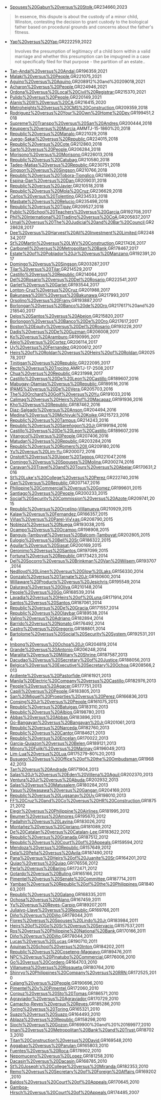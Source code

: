- [Spouses%20Gabun%20versus%20Stolk](Cases/Spouses%20Gabun%20versus%20Stolk.md),GR234660,2023
>In essence, this dispute is about the custody of a minor child, Winston, contesting the decision to grant custody to the biological father based on procedural grounds and concerns about the father's fitness.
- [Yap%20versus%20Yap](Cases/Yap%20versus%20Yap.md),GR222259,2022
>Involves the presumption of legitimacy of a child born within a valid marriage and whether this presumption can be impugned in a case not specifically filed for that purpose - the partition of an estate..
- [Tan-Andal%20versus%20Andal](Cases/Tan-Andal%20versus%20Andal.md),GR196359,2021
- [Malaki%20versus%20People](Cases/Malaki%20versus%20People.md),GR221075,2021
- [Aguino%20versus%20Aquino](Cases/Aguino%20versus%20Aquino.md),GR208912%20and%20209018,2021
- [Acharon%20versus%20People](Cases/Acharon%20versus%20People.md),GR224946,2021
- [Ordona%20versus%20Local%20Civil%20Registrar](Cases/Ordona%20versus%20Local%20Civil%20Registrar.md),GR215370,2021
- [Pulido%20versus%20People](Cases/Pulido%20versus%20People.md),GR220149,2021
- [Alanis%20III%20versus%20CA](Cases/Alanis%20III%20versus%20CA.md),GR216415,2020
- [Metroheights%20versus%20CMS%20Construction](Cases/Metroheights%20versus%20CMS%20Construction.md),GR209359,2018
- [Rodriguez%20versus%20Your%20Own%20Home%20Dev](Cases/Rodriguez%20versus%20Your%20Own%20Home%20Dev.md),GR199451,2018
- [Supreme%20Transpo%20versus%20San%20Andres](Cases/Supreme%20Transpo%20versus%20San%20Andres.md),GR200444,2018
- [Keuppers%20versus%20Murcia](Cases/Keuppers%20versus%20Murcia.md),AMMTJ-15-1860%20,2018
- [Republic%20versus%20Manalo](Cases/Republic%20versus%20Manalo.md),GR221029,2018
- [Juego-Sakai%20versus%20Republic](Cases/Juego-Sakai%20versus%20Republic.md),GR224015,2018
- [Republic%20versus%20Cote](Cases/Republic%20versus%20Cote.md),GR212860,2018
- [Sarto%20versus%20People](Cases/Sarto%20versus%20People.md),GR206284,2018
- [Morisono%20versus%20Morisono](Cases/Morisono%20versus%20Morisono.md),GR226013,2018
- [Republic%20versus%20Catubag](Cases/Republic%20versus%20Catubag.md),GR210580,2018
- [Tadeo-Matias%20versus%20Republic](Cases/Tadeo-Matias%20versus%20Republic.md),GR230751,2018
- [Singson%20versus%20Singson](Cases/Singson%20versus%20Singson.md),GR210766,2018
- [Republic%20versus%20Tobora-Tionglico](Cases/Republic%20versus%20Tobora-Tionglico.md),GR218630,2018
- [Espina-Dan%20versus%20Dan](Cases/Espina-Dan%20versus%20Dan.md),GR209031,2018
- [Republic%20versus%20Javier](Cases/Republic%20versus%20Javier.md),GR210518,2018
- [Republic%20versus%20Mola%20Cruz](Cases/Republic%20versus%20Mola%20Cruz.md),GR236629,2018
- [Carlos%20versus%20Tolentino](Cases/Carlos%20versus%20Tolentino.md),GR234533,2018
- [Masbate%20versus%20Relucio](Cases/Masbate%20versus%20Relucio.md),GR235498,2018
- [Republic%20versus%20Tipay](Cases/Republic%20versus%20Tipay.md),GR209527,2018
- [Public%20School%20Teachers%20versus%20Garcia](Cases/Public%20School%20Teachers%20versus%20Garcia.md),GR192708,2017
- [Phil%20International%20Trading%20versus%20CoA](Cases/Phil%20International%20Trading%20versus%20CoA.md),GR205837,2017
- [Umali%20versus%20The%20Judicial%20and%20Bar%20Council](Cases/Umali%20versus%20The%20Judicial%20and%20Bar%20Council.md),GR228628,2017
- [Dee%20versus%20Harvest%20All%20Investment%20Limited](Cases/Dee%20versus%20Harvest%20All%20Investment%20Limited.md),GR224834,2017
- [St%20Martin%20versus%20LWV%20Construction](Cases/St%20Martin%20versus%20LWV%20Construction.md),GR217426,2017
- [Carbonell%20versus%20Metropolitan%20Bank](Cases/Carbonell%20versus%20Metropolitan%20Bank.md),GR178467,2017
- [Estate%20of%20Poblador%20Jr%20versus%20Manzano](Cases/Estate%20of%20Poblador%20Jr%20versus%20Manzano.md),GR192391,2017
- [Domingo%20versus%20Singson](Cases/Domingo%20versus%20Singson.md),GR203287,2017
- [Tilar%20versus%20Tilar](Cases/Tilar%20versus%20Tilar.md),GR214529,2017
- [Castillo%20versus%20Republic](Cases/Castillo%20versus%20Republic.md),GR214064,2017
- [Del%20Rosario%20versus%20Del%20Rosario](Cases/Del%20Rosario%20versus%20Del%20Rosario.md),GR222541,2017
- [Garlet%20versus%20Garlet](Cases/Garlet%20versus%20Garlet.md),GR193544,2017
- [Lonton-Cruz%20versus%20Cruz](Cases/Lonton-Cruz%20versus%20Cruz.md),GR201988,2017
- [Bakunawa%20III%20versus%20Bakunawa](Cases/Bakunawa%20III%20versus%20Bakunawa.md),GR217993,2017
- [Orsolino%20versus%20Frany](Cases/Orsolino%20versus%20Frany.md),GR193887,2017
- [Borlongan%20versus%20Banco%20de%20Oro](Cases/Borlongan%20versus%20Banco%20de%20Oro.md),GR217617%20and%20218540,2017
- [Delos%20Santos%20versus%20Abejon](Cases/Delos%20Santos%20versus%20Abejon.md),GR215820,2017
- [Borlongon%20versus%20Banco%20De%20Oro](Cases/Borlongon%20versus%20Banco%20De%20Oro.md),GR217617,2017
- [Boston%20Equity%20versus%20Del%20Rosario](Cases/Boston%20Equity%20versus%20Del%20Rosario.md),GR193228,2017
- [Dadis%20versus%20De%20Guzman](Cases/Dadis%20versus%20De%20Guzman.md),GR206008,2017
- [Ko%20versus%20Aramburo](Cases/Ko%20versus%20Aramburo.md),GR190995,2017
- [Alejo%20versus%20Cortez](Cases/Alejo%20versus%20Cortez.md),GR206114,2017
- [Uy%20versus%20Fernandez](Cases/Uy%20versus%20Fernandez.md),GR200612,2017
- [Heirs%20of%20Roldan%20versus%20Heirs%20of%20Roldan](Cases/Heirs%20of%20Roldan%20versus%20Heirs%20of%20Roldan.md),GR202578,2017
- [Tinitigan%20versus%20Republic](Cases/Tinitigan%20versus%20Republic.md),GR222095,2017
- [Recto%20versus%20Trocino](Cases/Recto%20versus%20Trocino.md),AMRTJ-17-2508,2017
- [Chua%20versus%20Republic](Cases/Chua%20versus%20Republic.md),GR231998,2017
- [Castillo%20versus%20De%20Leon%20Castillo](Cases/Castillo%20versus%20De%20Leon%20Castillo.md),GR189607,2016
- [Mabugay-Otamias%20versus%20Republic](Cases/Mabugay-Otamias%20versus%20Republic.md),GR189516,2016
- [IPAMS%20versus%20De%20Vera](Cases/IPAMS%20versus%20De%20Vera.md),GR205703,2016
- [The%20Orchard%20Golf%20versus%20Yu](Cases/The%20Orchard%20Golf%20versus%20Yu.md),GR191033,2016
- [Calimag%20versus%20Heirs%20of%20Macapaz](Cases/Calimag%20versus%20Heirs%20of%20Macapaz.md),GR191936,2016
- [Kho%20versus%20Republic](Cases/Kho%20versus%20Republic.md),GR187462,2016
- [Diaz-Salgado%20versus%20Anson](Cases/Diaz-Salgado%20versus%20Anson.md),GR204494,2016
- [Medina%20versus%20Michiyuki%20Koike](Cases/Medina%20versus%20Michiyuki%20Koike.md),GR215723,2016
- [Republic%20versus%20Tampus](Cases/Republic%20versus%20Tampus.md),GR214243,2016
- [Republic%20versus%20Sareñogon%20Jr](Cases/Republic%20versus%20Sareñogon%20Jr.md),GR199194,2016
- [Castillo%20versus%20De%20Leon%20Castillo](Cases/Castillo%20versus%20De%20Leon%20Castillo.md),GR189607,2016
- [Vitangcol%20versus%20People](Cases/Vitangcol%20versus%20People.md),GR207406,2016
- [Matudan%20versus%20Republic](Cases/Matudan%20versus%20Republic.md),GR203284,2016
- [Republic%20versus%20Romero%20II](Cases/Republic%20versus%20Romero%20II.md),GR209180,2016
- [Yu%20versus%20Lim-Yu](Cases/Yu%20versus%20Lim-Yu.md),GR200072,2016
- [Onstott%20versus%20Upper%20Tagpos](Cases/Onstott%20versus%20Upper%20Tagpos.md),GR221047,2016
- [Domingo%20versus%20Spouses%20Molina](Cases/Domingo%20versus%20Spouses%20Molina.md),GR200274,2016
- [Caravan%20Travel%20and%20Tours%20versus%20Abejar](Cases/Caravan%20Travel%20and%20Tours%20versus%20Abejar.md),GR170631,2016
- [St%20Luke's%20College%20versus%20Perez](Cases/St%20Luke's%20College%20versus%20Perez.md),GR222740,2016
- [Gan%20versus%20Republic](Cases/Gan%20versus%20Republic.md),GR207147,2016
- [Philippine%20Commercial%20versus%20Gomez](Cases/Philippine%20Commercial%20versus%20Gomez.md),GR199601,2015
- [Santiago%20versus%20People](Cases/Santiago%20versus%20People.md),GR200233,2015
- [Social%20Security%20Commission%20versus%20Azote](Cases/Social%20Security%20Commission%20versus%20Azote.md),GR209741,2015
- [Republic%20versus%20Orcelino-Villanueva](Cases/Republic%20versus%20Orcelino-Villanueva.md),GR210929,2015
- [Kalaw%20versus%20Fernandez](Cases/Kalaw%20versus%20Fernandez.md),GR166357,2015
- [Viñas%20versus%20Parel-Vi√±as](Cases/Viñas%20versus%20Parel-Vi√±as.md),GR208790,2015
- [Nobleza%20versus%20Nuega](Cases/Nobleza%20versus%20Nuega.md),GR193038,2015
- [Ocampo%20versus%20Ocampo](Cases/Ocampo%20versus%20Ocampo.md),GR198908,2015
- [Banguis-Tambuyat%20versus%20Balcom-Tambuyat](Cases/Banguis-Tambuyat%20versus%20Balcom-Tambuyat.md),GR202805,2015
- [Eulogio%20versus%20Bell%20Sr](Cases/Eulogio%20versus%20Bell%20Sr.md),GR186322,2015
- [Aguilar%20versus%20Siasat](Cases/Aguilar%20versus%20Siasat.md),GR200169,2015
- [Geronimo%20versus%20Santos](Cases/Geronimo%20versus%20Santos.md),GR197099,2015
- [Fortuna%20versus%20Republic](Cases/Fortuna%20versus%20Republic.md),GR173423,2014
- [Del%20Socorro%20versus%20Brinkman%20Van%20Wilsem](Cases/Del%20Socorro%20versus%20Brinkman%20Van%20Wilsem.md),GR193707,2014
- [Nedlloyd%20Lijnen%20versus%20Glow%20Laks](Cases/Nedlloyd%20Lijnen%20versus%20Glow%20Laks.md),GR156330,2014
- [Gonzalo%20versus%20Tarnate%20Jr](Cases/Gonzalo%20versus%20Tarnate%20Jr.md),GR160600,2014
- [Willaware%20Products%20versus%20Jesichris](Cases/Willaware%20Products%20versus%20Jesichris.md),GR195549,2014
- [Daluraya%20versus%20Oliva](Cases/Daluraya%20versus%20Oliva.md),GR210148,2014
- [People%20versus%20Go](Cases/People%20versus%20Go.md),GR168539,2014
- [Lavadia%20versus%20Heirs%20of%20Luna](Cases/Lavadia%20versus%20Heirs%20of%20Luna.md),GR171914,2014
- [Santos%20versus%20Santos](Cases/Santos%20versus%20Santos.md),GR187061,2014
- [Republic%20versus%20De%20Gracia](Cases/Republic%20versus%20De%20Gracia.md),GR171557,2014
- [Republic%20versus%20Olaybar](Cases/Republic%20versus%20Olaybar.md),GR189538,2014
- [Valino%20versus%20Adriano](Cases/Valino%20versus%20Adriano.md),GR182894,2014
- [Barrido%20versus%20Nonato](Cases/Barrido%20versus%20Nonato.md),GR176492,2014
- [Castro%20versus%20Gregorio](Cases/Castro%20versus%20Gregorio.md),GR188801,2014
- [Bartolome%20versus%20Social%20Security%20System](Cases/Bartolome%20versus%20Social%20Security%20System.md),GR192531,2014
- [Imbong%20versus%20Ochoa%20Jr](Cases/Imbong%20versus%20Ochoa%20Jr.md),GR204819,2014
- [Grande%20versus%20Antonio](Cases/Grande%20versus%20Antonio.md),GR206248,2014
- [Maralita%20versus%20Military%20Shrine](Cases/Maralita%20versus%20Military%20Shrine.md),GR187587,2013
- [Dacudao%20versus%20Secretary%20of%20Justice](Cases/Dacudao%20versus%20Secretary%20of%20Justice.md),GR188056,2013
- [Belgica%20versus%20Executive%20Secretary%20Ochoa](Cases/Belgica%20versus%20Executive%20Secretary%20Ochoa.md),GR208566,2013
- [Ardiente%20versus%20Pastorfide](Cases/Ardiente%20versus%20Pastorfide.md),GR161921,2013
- [Manila%20Electric%20Company%20versus%20Castillo](Cases/Manila%20Electric%20Company%20versus%20Castillo.md),GR182976,2013
- [People%20versus%20Agacer](Cases/People%20versus%20Agacer.md),GR177751,2013
- [Capili%20versus%20People](Cases/Capili%20versus%20People.md),GR183805,2013
- [San%20Miguel%20Proeprties%20versus%20Perez](Cases/San%20Miguel%20Proeprties%20versus%20Perez.md),GR166836,2013
- [Consing%20Jr%20versus%20People](Cases/Consing%20Jr%20versus%20People.md),GR161075,2013
- [Republic%20versus%20Batuigas](Cases/Republic%20versus%20Batuigas.md),GR183110,2013
- [Republic%20versus%20Albios](Cases/Republic%20versus%20Albios.md),GR198780,2013
- [Abbas%20versus%20Abbas](Cases/Abbas%20versus%20Abbas.md),GR183896,2013
- [Go-Bangayan%20versus%20Bangayan%20Jr](Cases/Go-Bangayan%20versus%20Bangayan%20Jr.md),GR201061,2013
- [Republic%20versus%20Narceda](Cases/Republic%20versus%20Narceda.md),GR182760,2013
- [Republic%20versus%20Cantor](Cases/Republic%20versus%20Cantor.md),GR184621,2013
- [Republic%20versus%20Encelan](Cases/Republic%20versus%20Encelan.md),GR170022,2013
- [Garcia-Quiazon%20versus%20Belen](Cases/Garcia-Quiazon%20versus%20Belen.md),GR189121,2013
- [Minoru%20Fujiki%20versus%20Marinay](Cases/Minoru%20Fujiki%20versus%20Marinay.md),GR196049,2013
- [Lim-Lua%20versus%20Lua](Cases/Lim-Lua%20versus%20Lua.md),GR175279-80%20,2013
- [Busuego%20versus%20Office%20of%20the%20Ombudsman](Cases/Busuego%20versus%20Office%20of%20the%20Ombudsman.md),GR196842,2013
- [Tan%20versus%20Andrade](Cases/Tan%20versus%20Andrade.md),GR171904,2013
- [Salas%20Jr%20versus%20Eden%20Villena%20Aguil](Cases/Salas%20Jr%20versus%20Eden%20Villena%20Aguil.md),GR202370,2013
- [Ventura%20Jr%20versus%20Abuda](Cases/Ventura%20Jr%20versus%20Abuda.md),GR202932,2013
- [Salas%20versus%20Matusalem](Cases/Salas%20versus%20Matusalem.md),GR180284,2013
- [Yasuo%20Iwasawa%20versus%20Gangan](Cases/Yasuo%20Iwasawa%20versus%20Gangan.md),GR204169,2013
- [Republic%20versus%20Lugsanay%20Uy](Cases/Republic%20versus%20Lugsanay%20Uy.md),GR198010,2013
- [FF%20Cruz%20and%20Co%20versus%20HR%20Construction](Cases/FF%20Cruz%20and%20Co%20versus%20HR%20Construction.md),GR187521,2012
- [Elegir%20versus%20Philippine%20Airlines](Cases/Elegir%20versus%20Philippine%20Airlines.md),GR181995,2012
- [Beumer%20versus%20Amores](Cases/Beumer%20versus%20Amores.md),GR195670,2012
- [Padalhin%20versus%20Lavina](Cases/Padalhin%20versus%20Lavina.md),GR183026,2012
- [Montañez%20versus%20Cipriano](Cases/Montañez%20versus%20Cipriano.md),GR181089,2012
- [De%20Catalan%20versus%20Catalan-Lee](Cases/De%20Catalan%20versus%20Catalan-Lee.md),GR183622,2012
- [Republic%20versus%20Granada](Cases/Republic%20versus%20Granada.md),GR187512,2012
- [Republic%20versus%20Court%20of%20Appeals](Cases/Republic%20versus%20Court%20of%20Appeals.md),GR159594,2012
- [Mendoza%20versus%20Republic](Cases/Mendoza%20versus%20Republic.md),GR157649,2012
- [Dela%20Peña%20versus%20Avila](Cases/Dela%20Peña%20versus%20Avila.md),GR187490,2012
- [Pana%20versus%20Heirs%20of%20Juanite%20Sr](Cases/Pana%20versus%20Heirs%20of%20Juanite%20Sr.md),GR164201,2012
- [Quiao%20versus%20Quiao](Cases/Quiao%20versus%20Quiao.md),GR176556,2012
- [Perla%20versus%20Baring](Cases/Perla%20versus%20Baring.md),GR172471,2012
- [Gotardo%20versus%20Buling](Cases/Gotardo%20versus%20Buling.md),GR165166,2012
- [Pimentel%20versus%20Senate%20Committee](Cases/Pimentel%20versus%20Senate%20Committee.md),GR187714,2011
- [Yambao%20versus%20Republic%20of%20the%20Philippines](Cases/Yambao%20versus%20Republic%20of%20the%20Philippines.md),GR184063,2011
- [Republic%20versus%20Galang](Cases/Republic%20versus%20Galang.md),GR168335,2011
- [Ochosa%20versus%20Alano](Cases/Ochosa%20versus%20Alano.md),GR167459,2011
- [Yu%20versus%20Reyes-Carpio](Cases/Yu%20versus%20Reyes-Carpio.md),GR189207,2011
- [Juliajvo-Llave%20versus%20Republic](Cases/Juliajvo-Llave%20versus%20Republic.md),GR169766,2011
- [Diño%20versus%20Diño](Cases/Diño%20versus%20Diño.md),GR178044,2011
- [Flores%20versus%20Spouses%20Lindo%20Jr](Cases/Flores%20versus%20Spouses%20Lindo%20Jr.md),GR183984,2011
- [Heirs%20of%20Go%20Sr%20versus%20Servacio](Cases/Heirs%20of%20Go%20Sr%20versus%20Servacio.md),GR157537,2011
- [Ros%20versus%20Philippine%20National%20Bank](Cases/Ros%20versus%20Philippine%20National%20Bank.md),GR170166,2011
- [Diño%20versus%20Diño](Cases/Diño%20versus%20Diño.md),GR178044,2011
- [Lucas%20versus%20Lucas](Cases/Lucas%20versus%20Lucas.md),GR190710,2011
- [Aquinas%20School%20versus%20Inton](Cases/Aquinas%20School%20versus%20Inton.md),GR184202,2011
- [Republic%20versus%20Coseteng-Magpayo](Cases/Republic%20versus%20Coseteng-Magpayo.md),GR189476,2011
- [NPC%20versus%20Pinatubo%20Commercial](Cases/NPC%20versus%20Pinatubo%20Commercial.md),GR176006,2010
- [Go%20versus%20Cordero](Cases/Go%20versus%20Cordero.md),GR164703,2010
- [Villanueva%20versus%20Rosqueta](Cases/Villanueva%20versus%20Rosqueta.md),GR180764,2010
- [Shinryo%20Philippines%20Company%20versus%20RRN](Cases/Shinryo%20Philippines%20Company%20versus%20RRN.md),GR172525,2010
- [Calang%20versus%20People](Cases/Calang%20versus%20People.md),GR190696,2010
- [Pimentel%20v%20Pimentel](Cases/Pimentel%20v%20Pimentel.md),GR172060,2010
- [Corpuz%20versus%20Sto%20Tomas](Cases/Corpuz%20versus%20Sto%20Tomas.md),GR186571,2010
- [Agraviador%20versus%20Agraviador](Cases/Agraviador%20versus%20Agraviador.md),GR170729,2010
- [Camacho-Reyes%20versus%20Reyes](Cases/Camacho-Reyes%20versus%20Reyes.md),GR185286,2010
- [Toring%20versus%20Toring](Cases/Toring%20versus%20Toring.md),GR165321,2010
- [Suazo%20versus%20Suazo](Cases/Suazo%20versus%20Suazo.md),GR164493,2010
- [Ablaza%20versus%20Republic](Cases/Ablaza%20versus%20Republic.md),GR158298,2010
- [Siochi%20versus%20Gozon](Cases/Siochi%20versus%20Gozon.md),GR169900%20and%20%20169977,2010
- [Imani%20versus%20Metropolitan%20Bank%20and%20Trust](Cases/Imani%20versus%20Metropolitan%20Bank%20and%20Trust.md),GR187023,2010
- [Titan%20Construction%20versus%20David](Cases/Titan%20Construction%20versus%20David.md),GR169548,2010
- [Aggabao%20versus%20Parulan](Cases/Aggabao%20versus%20Parulan.md),GR165803,2010
- [Fuentes%20versus%20Roca](Cases/Fuentes%20versus%20Roca.md),GR178902,2010
- [Nepomuceno%20versus%20Lopez](Cases/Nepomuceno%20versus%20Lopez.md),GR181258,2010
- [Dacasin%20versus%20Dacasin](Cases/Dacasin%20versus%20Dacasin.md),GR168785,2010
- [St%20Joseph's%20College%20versus%20Miranda](Cases/St%20Joseph's%20College%20versus%20Miranda.md),GR182353,2010
- [Remo%20versus%20Secretary%20of%20Foreign%20Affairs](Cases/Remo%20versus%20Secretary%20of%20Foreign%20Affairs.md),GR169202,2010
- [Baldos%20versus%20Court%20of%20Appeals](Cases/Baldos%20versus%20Court%20of%20Appeals.md),GR170645,2010
- [Gamboa-Hirsch%20versus%20Court%20of%20Appeals](Cases/Gamboa-Hirsch%20versus%20Court%20of%20Appeals.md),GR174485,2007